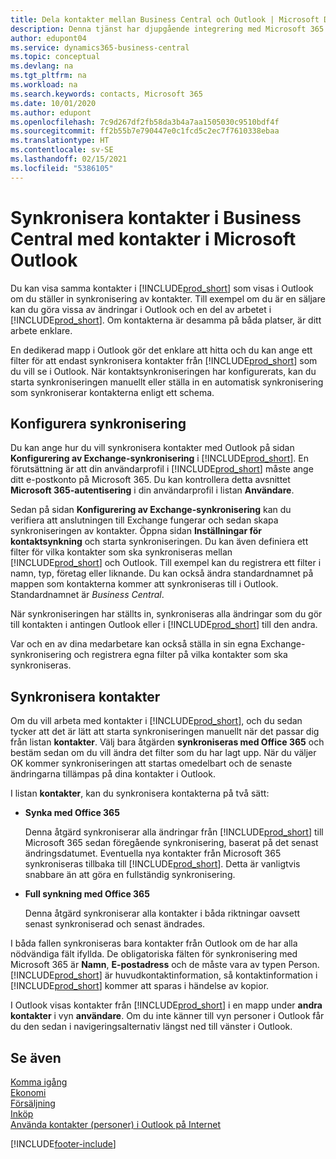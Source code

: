 ```yaml
---
title: Dela kontakter mellan Business Central och Outlook | Microsoft Docs
description: Denna tjänst har djupgående integrering med Microsoft 365 så att du kan dela kontakter mellan Outlook och Business Central.
author: edupont04
ms.service: dynamics365-business-central
ms.topic: conceptual
ms.devlang: na
ms.tgt_pltfrm: na
ms.workload: na
ms.search.keywords: contacts, Microsoft 365
ms.date: 10/01/2020
ms.author: edupont
ms.openlocfilehash: 7c9d267df2fb58da3b4a7aa1505030c9510bdf4f
ms.sourcegitcommit: ff2b55b7e790447e0c1fcd5c2ec7f7610338ebaa
ms.translationtype: HT
ms.contentlocale: sv-SE
ms.lasthandoff: 02/15/2021
ms.locfileid: "5386105"
---
```

# <a name="synchronize-contacts-in-business-central-with-contacts-in-microsoft-outlook"></a>Synkronisera kontakter i Business Central med kontakter i Microsoft Outlook
Du kan visa samma kontakter i [!INCLUDE[prod_short](includes/prod_short.md)] som visas i Outlook om du ställer in synkronisering av kontakter. Till exempel om du är en säljare kan du göra vissa av ändringar i Outlook och en del av arbetet i [!INCLUDE[prod_short](includes/prod_short.md)]. Om kontakterna är desamma på båda platser, är ditt arbete enklare.  

En dedikerad mapp i Outlook gör det enklare att hitta och du kan ange ett filter för att endast synkronisera kontakter från [!INCLUDE[prod_short](includes/prod_short.md)] som du vill se i Outlook. När kontaktsynkroniseringen har konfigurerats, kan du starta synkroniseringen manuellt eller ställa in en automatisk synkronisering som synkroniserar kontakterna enligt ett schema.  

## <a name="set-up-synchronization"></a>Konfigurera synkronisering
Du kan ange hur du vill synkronisera kontakter med Outlook på sidan **Konfigurering av Exchange-synkronisering** i [!INCLUDE[prod_short](includes/prod_short.md)]. En förutsättning är att din användarprofil i [!INCLUDE[prod_short](includes/prod_short.md)] måste ange ditt e-postkonto på Microsoft 365. Du kan kontrollera detta avsnittet **Microsoft 365-autentisering** i din användarprofil i listan **Användare**.  

Sedan på sidan **Konfigurering av Exchange-synkronisering** kan du verifiera att anslutningen till Exchange fungerar och sedan skapa synkroniseringen av kontakter. Öppna sidan **Inställningar för kontaktsynkning** och starta synkroniseringen. Du kan även definiera ett filter för vilka kontakter som ska synkroniseras mellan [!INCLUDE[prod_short](includes/prod_short.md)] och Outlook. Till exempel kan du registrera ett filter i namn, typ, företag eller liknande. Du kan också ändra standardnamnet på mappen som kontakterna kommer att synkroniseras till i Outlook. Standardnamnet är *Business Central*.  

När synkroniseringen har ställts in, synkroniseras alla ändringar som du gör till kontakten i antingen Outlook eller i [!INCLUDE[prod_short](includes/prod_short.md)] till den andra.  

Var och en av dina medarbetare kan också ställa in sin egna Exchange-synkronisering och registrera egna filter på vilka kontakter som ska synkroniseras.  

## <a name="synchronize-contacts"></a>Synkronisera kontakter
Om du vill arbeta med kontakter i [!INCLUDE[prod_short](includes/prod_short.md)], och du sedan tycker att det är lätt att starta synkroniseringen manuellt när det passar dig från listan **kontakter**. Välj bara åtgärden **synkroniseras med Office 365** och bestäm sedan om du vill ändra det filter som du har lagt upp. När du väljer OK kommer synkroniseringen att startas omedelbart och de senaste ändringarna tillämpas på dina kontakter i Outlook.  

I listan **kontakter**, kan du synkronisera kontakterna på två sätt:

* **Synka med Office 365**

  Denna åtgärd synkroniserar alla ändringar från [!INCLUDE[prod_short](includes/prod_short.md)] till Microsoft 365 sedan föregående synkronisering, baserat på det senast ändringsdatumet. Eventuella nya kontakter från Microsoft 365 synkroniseras tillbaka till [!INCLUDE[prod_short](includes/prod_short.md)]. Detta är vanligtvis snabbare än att göra en fullständig synkronisering.  

* **Full synkning med Office 365**

  Denna åtgärd synkroniserar alla kontakter i båda riktningar oavsett senast synkroniserad och senast ändrades.  

I båda fallen synkroniseras bara kontakter från Outlook om de har alla nödvändiga fält ifyllda. De obligatoriska fälten för synkronisering med Microsoft 365 är **Namn**, **E-postadress** och de måste vara av typen Person. [!INCLUDE[prod_short](includes/prod_short.md)] är huvudkontaktinformation, så kontaktinformation i [!INCLUDE[prod_short](includes/prod_short.md)] kommer att sparas i händelse av kopior.  

I Outlook visas kontakter från [!INCLUDE[prod_short](includes/prod_short.md)] i en mapp under **andra kontakter** i vyn **användare**. Om du inte känner till vyn personer i Outlook får du den sedan i navigeringsalternativ längst ned till vänster i Outlook.  

## <a name="see-also"></a>Se även
[Komma igång](product-get-started.md)  
[Ekonomi](finance.md)  
[Försäljning](sales-manage-sales.md)  
[Inköp](purchasing-manage-purchasing.md)  
[Använda kontakter (personer) i Outlook på Internet](https://support.office.com/article/Using-contacts-People-in-Outlook-on-the-web-1e3438c7-26b2-420c-87de-3cea9d31b5cb?appver=OWB150)  


[!INCLUDE[footer-include](includes/footer-banner.md)]